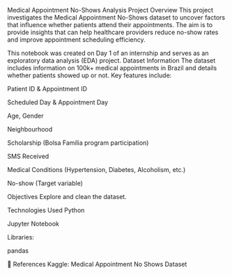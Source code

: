 Medical Appointment No-Shows Analysis
  Project Overview
This project investigates the Medical Appointment No-Shows dataset to uncover factors that influence whether patients attend their appointments. The aim is to provide insights that can help healthcare providers reduce no-show rates and improve appointment scheduling efficiency.

This notebook was created on Day 1 of an internship and serves as an exploratory data analysis (EDA) project.
   Dataset Information
The dataset includes information on 100k+ medical appointments in Brazil and details whether patients showed up or not. Key features include:

Patient ID & Appointment ID

Scheduled Day & Appointment Day

Age, Gender

Neighbourhood

Scholarship (Bolsa Família program participation)

SMS Received

Medical Conditions (Hypertension, Diabetes, Alcoholism, etc.)

No-show (Target variable)

   Objectives
Explore and clean the dataset.


  Technologies Used
Python

Jupyter Notebook

Libraries:

pandas


 

📌 References
Kaggle: Medical Appointment No Shows Dataset

